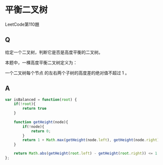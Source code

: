 # 平衡二叉树
LeetCode第110題

## Q
给定一个二叉树，判断它是否是高度平衡的二叉树。

本题中，一棵高度平衡二叉树定义为：

一个二叉树每个节点 的左右两个子树的高度差的绝对值不超过 1 。

## A
``` javascript
var isBalanced = function(root) {
    if(!root){
        return true
    }
    
    function getHeight(node){
        if(!node){
            return 0;
        }
        return 1 + Math.max(getHeight(node.left), getHeight(node.right));
    }

    return Math.abs(getHeight(root.left) - getHeight(root.right)) <= 1 && isBalanced(root.left) && isBalanced(root.right);
};
```
